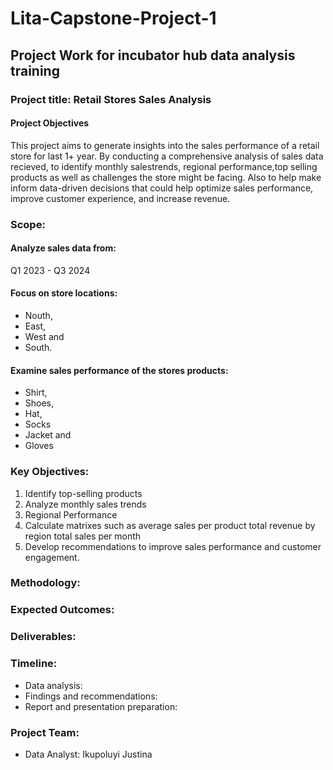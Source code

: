 # Lita-Capstone-Project-1
## Project Work for incubator hub data analysis training 

### Project title: Retail Stores Sales Analysis 

#### Project Objectives 
This project aims to generate insights into the sales performance of a retail store for last 1+ year. By conducting a comprehensive analysis of sales data recieved, to identify monthly salestrends, regional performance,top selling products as well as  challenges the store might be facing. Also to help make  inform data-driven decisions that could help optimize sales performance, improve customer experience, and increase revenue.

### Scope:

#### Analyze sales data from:
Q1 2023 - Q3 2024
#### Focus on store locations:
- Nouth, 
- East, 
- West and 
- South.
#### Examine sales performance of the stores products:
- Shirt,
- Shoes,
- Hat,
- Socks 
- Jacket and
- Gloves 

### Key Objectives:

1. Identify top-selling products
2. Analyze monthly sales trends 
3. Regional Performance
4. Calculate matrixes such as
   average sales per product
   total revenue by region
   total sales per month 
5. Develop recommendations to improve sales performance and customer engagement.

### Methodology:

### Expected Outcomes:

### Deliverables:

### Timeline:

- Data analysis: 
- Findings and recommendations:
- Report and presentation preparation: 


### Project Team:

- Data Analyst: Ikupoluyi Justina 


